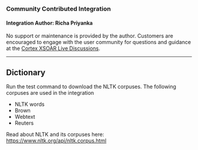 ### Community Contributed Integration
 #### Integration Author: Richa Priyanka
 No support or maintenance is provided by the author. Customers are encouraged to engage with the user community for questions and guidance at the [Cortex XSOAR Live Discussions](https://live.paloaltonetworks.com/t5/cortex-xsoar-discussions/bd-p/Cortex_XSOAR_Discussions).
***
## Dictionary
Run the test command to download the NLTK corpuses. The following corpuses are used in the integration
- NLTK words
- Brown
- Webtext
- Reuters

Read about NLTK and its corpuses here: https://www.nltk.org/api/nltk.corpus.html
